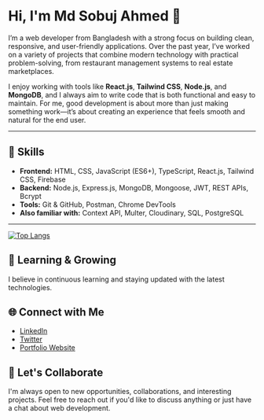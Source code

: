 # Hi, I'm Md Sobuj Ahmed 👋

I’m a web developer from Bangladesh with a strong focus on building clean, responsive, and user-friendly applications. Over the past year, I’ve worked on a variety of projects that combine modern technology with practical problem-solving, from restaurant management systems to real estate marketplaces.

I enjoy working with tools like **React.js**, **Tailwind CSS**, **Node.js**, and **MongoDB**, and I always aim to write code that is both functional and easy to maintain. For me, good development is about more than just making something work—it’s about creating an experience that feels smooth and natural for the end user.

---

## 🚀 Skills
- **Frontend:** HTML, CSS, JavaScript (ES6+), TypeScript, React.js, Tailwind CSS, Firebase  
- **Backend:** Node.js, Express.js, MongoDB, Mongoose, JWT, REST APIs, Bcrypt  
- **Tools:** Git & GitHub, Postman, Chrome DevTools  
- **Also familiar with:** Context API, Multer, Cloudinary, SQL, PostgreSQL  

---

[![Top Langs](https://github-readme-stats.vercel.app/api/top-langs/?username=Sobuj54)](https://github.com/Sobuj54/github-readme-stats)

## 🌱 Learning & Growing

I believe in continuous learning and staying updated with the latest technologies.

## 🌐 Connect with Me

- [LinkedIn](https://www.linkedin.com/in/sobuj54/)
- [Twitter](https://twitter.com/Sobuj03794254)
- [Portfolio Website](https://sobuj-55.vercel.app/)

## 🤝 Let's Collaborate

I'm always open to new opportunities, collaborations, and interesting projects. Feel free to reach out if you'd like to discuss anything or just have a chat about web development.

